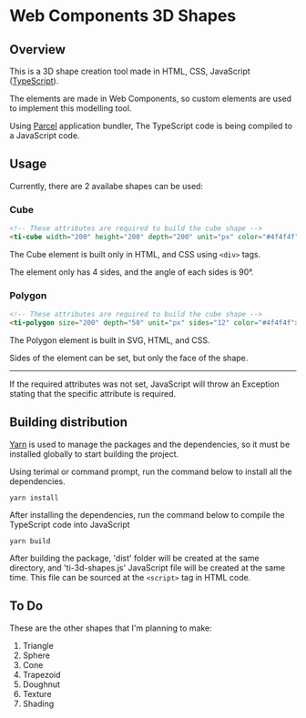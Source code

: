# Web Components 3D Shapes

## Overview

This is a 3D shape creation tool made in HTML, CSS, JavaScript ([TypeScript](https://www.typescriptlang.org/)).

The elements are made in Web Components, so custom elements are used to implement this modelling tool.

Using [Parcel](https://parceljs.org/) application bundler, The TypeScript code is being compiled to a JavaScript code.

## Usage

Currently, there are 2 availabe shapes can be used:

### Cube

```HTML
<!-- These attributes are required to build the cube shape -->
<ti-cube width="200" height="200" depth="200" unit="px" color="#4f4f4f"></ti-cube>
```

The Cube element is built only in HTML, and CSS using ```<div>``` tags.

The element only has 4 sides, and the angle of each sides is 90°.

### Polygon

```HTML
<!-- These attributes are required to build the cube shape -->
<ti-polygon size="200" depth="50" unit="px" sides="12" color="#4f4f4f"></ti-polygon>
```

The Polygon element is built in SVG, HTML, and CSS.

Sides of the element can be set, but only the face of the shape.

---

If the required attributes was not set, JavaScript will throw an Exception stating that the specific attribute is required.

## Building distribution

[Yarn](https://yarnpkg.com/) is used to manage the packages and the dependencies, so it must be installed globally to start building the project.

Using terimal or command prompt, run the command below to install all the dependencies.

```
yarn install
```

After installing the dependencies, run the command below to compile the TypeScript code into JavaScript

```
yarn build
```

After building the package, 'dist' folder will be created at the same directory, and 'ti-3d-shapes.js' JavaScript file will be created at the same time. This file can be sourced at the ```<script>``` tag in HTML code.

## To Do

These are the other shapes that I'm planning to make:
1. Triangle
1. Sphere
1. Cone
1. Trapezoid
1. Doughnut
1. Texture
1. Shading
